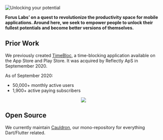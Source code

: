 ![Unlocking your potential](https://i.imgur.com/Dq5BK8O.jpg)

**Forus Labs’ on a quest to revolutionize the productivity space for mobile applications. Around here, we seek to empower people to unlock their fullest potentials and become better versions of themselves.**

## Prior Work
We previously created [TimeBloc](https://timebloc.foruslabs.com/), a time-blocking application available on the App Store and Play Store. It was acquired by Reflectly ApS in Septemember 2020.

As of September 2020:
* 50,000+ monthly active users
* 1,900+ active paying subscribers

<p align="center">
  <img src="https://i.imgur.com/lVTIW1X.png"/>
</p>

## Open Source

We currently maintain [Cauldron](https://github.com/forus-labs/cauldron), our mono-repository for everything Dart/Flutter related. 
